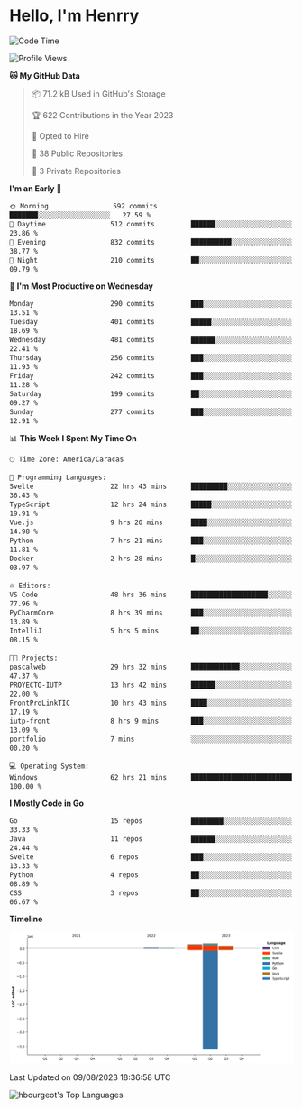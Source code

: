 # Hello, I'm Henrry

<!--START_SECTION:waka-->
![Code Time](http://img.shields.io/badge/Code%20Time-947%20hrs%2022%20mins-blue)

![Profile Views](http://img.shields.io/badge/Profile%20Views-0-blue)

**🐱 My GitHub Data** 

> 📦 71.2 kB Used in GitHub's Storage 
 > 
> 🏆 622 Contributions in the Year 2023
 > 
> 💼 Opted to Hire
 > 
> 📜 38 Public Repositories 
 > 
> 🔑 3 Private Repositories 
 > 
**I'm an Early 🐤** 

```text
🌞 Morning                592 commits         ███████░░░░░░░░░░░░░░░░░░   27.59 % 
🌆 Daytime                512 commits         ██████░░░░░░░░░░░░░░░░░░░   23.86 % 
🌃 Evening                832 commits         ██████████░░░░░░░░░░░░░░░   38.77 % 
🌙 Night                  210 commits         ██░░░░░░░░░░░░░░░░░░░░░░░   09.79 % 
```
📅 **I'm Most Productive on Wednesday** 

```text
Monday                   290 commits         ███░░░░░░░░░░░░░░░░░░░░░░   13.51 % 
Tuesday                  401 commits         █████░░░░░░░░░░░░░░░░░░░░   18.69 % 
Wednesday                481 commits         ██████░░░░░░░░░░░░░░░░░░░   22.41 % 
Thursday                 256 commits         ███░░░░░░░░░░░░░░░░░░░░░░   11.93 % 
Friday                   242 commits         ███░░░░░░░░░░░░░░░░░░░░░░   11.28 % 
Saturday                 199 commits         ██░░░░░░░░░░░░░░░░░░░░░░░   09.27 % 
Sunday                   277 commits         ███░░░░░░░░░░░░░░░░░░░░░░   12.91 % 
```


📊 **This Week I Spent My Time On** 

```text
🕑︎ Time Zone: America/Caracas

💬 Programming Languages: 
Svelte                   22 hrs 43 mins      █████████░░░░░░░░░░░░░░░░   36.43 % 
TypeScript               12 hrs 24 mins      █████░░░░░░░░░░░░░░░░░░░░   19.91 % 
Vue.js                   9 hrs 20 mins       ████░░░░░░░░░░░░░░░░░░░░░   14.98 % 
Python                   7 hrs 21 mins       ███░░░░░░░░░░░░░░░░░░░░░░   11.81 % 
Docker                   2 hrs 28 mins       █░░░░░░░░░░░░░░░░░░░░░░░░   03.97 % 

🔥 Editors: 
VS Code                  48 hrs 36 mins      ███████████████████░░░░░░   77.96 % 
PyCharmCore              8 hrs 39 mins       ███░░░░░░░░░░░░░░░░░░░░░░   13.89 % 
IntelliJ                 5 hrs 5 mins        ██░░░░░░░░░░░░░░░░░░░░░░░   08.15 % 

🐱‍💻 Projects: 
pascalweb                29 hrs 32 mins      ████████████░░░░░░░░░░░░░   47.37 % 
PROYECTO-IUTP            13 hrs 42 mins      ██████░░░░░░░░░░░░░░░░░░░   22.00 % 
FrontProLinkTIC          10 hrs 43 mins      ████░░░░░░░░░░░░░░░░░░░░░   17.19 % 
iutp-front               8 hrs 9 mins        ███░░░░░░░░░░░░░░░░░░░░░░   13.09 % 
portfolio                7 mins              ░░░░░░░░░░░░░░░░░░░░░░░░░   00.20 % 

💻 Operating System: 
Windows                  62 hrs 21 mins      █████████████████████████   100.00 % 
```

**I Mostly Code in Go** 

```text
Go                       15 repos            ████████░░░░░░░░░░░░░░░░░   33.33 % 
Java                     11 repos            ██████░░░░░░░░░░░░░░░░░░░   24.44 % 
Svelte                   6 repos             ███░░░░░░░░░░░░░░░░░░░░░░   13.33 % 
Python                   4 repos             ██░░░░░░░░░░░░░░░░░░░░░░░   08.89 % 
CSS                      3 repos             ██░░░░░░░░░░░░░░░░░░░░░░░   06.67 % 
```



**Timeline**

![Lines of Code chart](https://raw.githubusercontent.com/hbourgeot/hbourgeot/main/assets/bar_graph.png)


 Last Updated on 09/08/2023 18:36:58 UTC
<!--END_SECTION:waka-->

![hbourgeot's Top Languages](https://github-readme-stats.vercel.app/api/top-langs/?username=hbourgeot&theme=transparent&show_icons=true&hide_border=false&layout=donut&hide=css)
